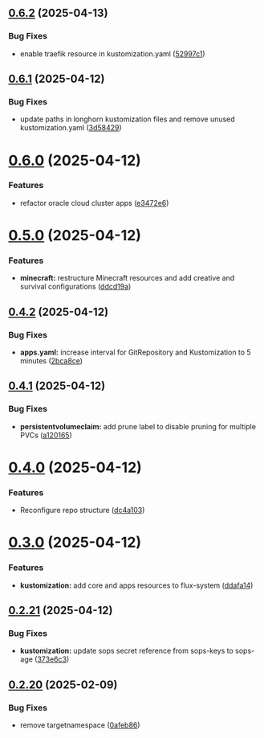 ## [0.6.2](https://github.com/binary-braids/kubernetes-homelab/compare/v0.6.1...v0.6.2) (2025-04-13)


### Bug Fixes

* enable traefik resource in kustomization.yaml ([52997c1](https://github.com/binary-braids/kubernetes-homelab/commit/52997c1dc0e640b41187bd0daeb381868d11e631))



## [0.6.1](https://github.com/binary-braids/kubernetes-homelab/compare/v0.6.0...v0.6.1) (2025-04-12)


### Bug Fixes

* update paths in longhorn kustomization files and remove unused kustomization.yaml ([3d58429](https://github.com/binary-braids/kubernetes-homelab/commit/3d58429e6894e78901eff9609172cc838dcfc558))



# [0.6.0](https://github.com/binary-braids/kubernetes-homelab/compare/v0.5.0...v0.6.0) (2025-04-12)


### Features

* refactor oracle cloud cluster apps ([e3472e6](https://github.com/binary-braids/kubernetes-homelab/commit/e3472e69fdd062de71cfe49b8a6149b739047a2a))



# [0.5.0](https://github.com/binary-braids/kubernetes-homelab/compare/v0.4.2...v0.5.0) (2025-04-12)


### Features

* **minecraft:** restructure Minecraft resources and add creative and survival configurations ([ddcd19a](https://github.com/binary-braids/kubernetes-homelab/commit/ddcd19a66d86a262ea44db6beb0860103448c2a2))



## [0.4.2](https://github.com/binary-braids/kubernetes-homelab/compare/v0.4.1...v0.4.2) (2025-04-12)


### Bug Fixes

* **apps.yaml:** increase interval for GitRepository and Kustomization to 5 minutes ([2bca8ce](https://github.com/binary-braids/kubernetes-homelab/commit/2bca8ce25af764d0838a0ecdc87e270d77a2b1cb))



## [0.4.1](https://github.com/binary-braids/kubernetes-homelab/compare/v0.4.0...v0.4.1) (2025-04-12)


### Bug Fixes

* **persistentvolumeclaim:** add prune label to disable pruning for multiple PVCs ([a120165](https://github.com/binary-braids/kubernetes-homelab/commit/a1201658e6919bdb724a71126fe428b7c8d8678f))



# [0.4.0](https://github.com/binary-braids/kubernetes-homelab/compare/v0.3.0...v0.4.0) (2025-04-12)


### Features

* Reconfigure repo structure ([dc4a103](https://github.com/binary-braids/kubernetes-homelab/commit/dc4a103fbbe1af1dd51b1aa87adc2588089cf2ea))



# [0.3.0](https://github.com/binary-braids/kubernetes-homelab/compare/v0.2.21...v0.3.0) (2025-04-12)


### Features

* **kustomization:** add core and apps resources to flux-system ([ddafa14](https://github.com/binary-braids/kubernetes-homelab/commit/ddafa14e4c52947c47ecae92777d4cbd5748f053))



## [0.2.21](https://github.com/binary-braids/kubernetes-homelab/compare/v0.2.20...v0.2.21) (2025-04-12)


### Bug Fixes

* **kustomization:** update sops secret reference from sops-keys to sops-age ([373e6c3](https://github.com/binary-braids/kubernetes-homelab/commit/373e6c34c191fa86d92468d68568c60cd549408f))



## [0.2.20](https://github.com/binary-braids/kubernetes-homelab/compare/v0.2.19...v0.2.20) (2025-02-09)


### Bug Fixes

* remove targetnamespace ([0afeb86](https://github.com/binary-braids/kubernetes-homelab/commit/0afeb867d6208ac72334a62ae031bc77baaadfe6))



